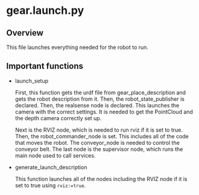 # gear.launch.py

## Overview

This file launches everything needed for the robot to run. 

## Important functions

* launch_setup

    First, this function gets the urdf file from gear_place_description and gets the robot description from it. Then, the robot_state_publisher is declared. Then, the realsense node is declared. This launches the camera with the correct settings. It is needed to get the PointCloud and the depth camera correctly set up.

    Next is the RVIZ node, which is needed to run rviz if it is set to true. Then, the robot_commander_node is set. This includes all of the code that moves the robot. The conveyor_node is needed to control the conveyor belt. The last node is the supervisor node, which runs the main node used to call services.

* generate_launch_description

    This function launches all of the nodes including the RVIZ node if it is set to true using `rviz:=true`.